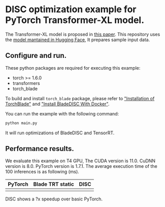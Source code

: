 # DISC optimization example for PyTorch Transformer-XL model.

The Transformer-XL model is proposed in [this paper](https://arxiv.org/abs/1901.02860).
This repository uses the
[model mantained in Hugging Face](https://huggingface.co/transformers/v3.0.2/model_doc/transformerxl.html),
It prepares sample input data.

## Configure and run.

These python packages are required for executing this example:

- torch >= 1.6.0
- transformers
- torch_blade

To build and install `torch_blade` package, please refer to
["Installation of TorchBlade"](../build_from_source.md) and
["Install BladeDISC With Docker"](../install_with_docker.md).

You can run the example with the following command:

```bash
python main.py
```

It will run optimizations of BladeDISC and TensorRT.

## Performance results.

We evaluate this example on T4 GPU, The CUDA version is 11.0. CuDNN version is
8.0. PyTorch version is 1.7.1. The average execution time of the 100 inferences
is as following (ms).

| PyTorch | Blade TRT static | DISC |
|---------|------------------|------|
|         |                  |      |

DISC shows a ?x speedup over basic PyTorch.
